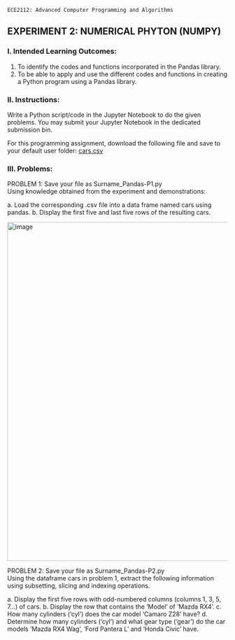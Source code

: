 `ECE2112: Advanced Computer Programming and Algorithms`
## EXPERIMENT 2: NUMERICAL PHYTON (NUMPY)

### I. Intended Learning Outcomes:

1. To identify the codes and functions incorporated in the Pandas library.  
2. To be able to apply and use the different codes and functions in creating a Python program using a
Pandas library.

### II. Instructions:

Write a Python script/code in the Jupyter Notebook to do the given problems. You may submit your Jupyter Notebook in the dedicated submission bin.  
  
For this programming assignment, download the following file and save to your default user folder: 
[cars.csv](https://github.com/user-attachments/files/22256285/cars.csv)

### III. Problems:
PROBLEM 1: Save your file as Surname_Pandas-P1.py    
Using knowledge obtained from the experiment and demonstrations:  

a. Load the corresponding .csv file into a data frame named cars using pandas.
b. Display the first five and last five rows of the resulting cars.

<img width="749" height="775" alt="image" src="https://github.com/user-attachments/assets/08925c84-8970-4e08-9e94-fd873e92a5ed" />

PROBLEM 2: Save your file as Surname_Pandas-P2.py  
Using the dataframe cars in problem 1, extract the following information using subsetting, slicing and
indexing operations.  

a. Display the first five rows with odd-numbered columns (columns 1, 3, 5, 7...) of cars.
b. Display the row that contains the ‘Model’ of ‘Mazda RX4’.
c. How many cylinders (‘cyl’) does the car model ‘Camaro Z28’ have?
d. Determine how many cylinders (‘cyl’) and what gear type (‘gear’) do the car models ‘Mazda RX4
Wag’, ‘Ford Pantera L’ and ‘Honda Civic’ have.





